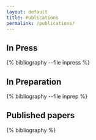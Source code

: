 ```yaml
---
layout: default
title: Publications
permalink: /publications/
---
```



In Press
--------

{% bibliography --file inpress %}

In Preparation
--------------

{% bibliography --file inprep %}


Published papers
----------------

{% bibliography %}

